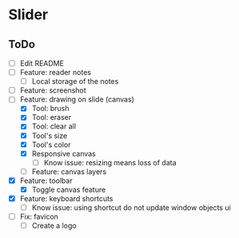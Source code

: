 # Slider

## ToDo
- [ ] Edit README
- [ ] Feature: reader notes
  - [ ] Local storage of the notes
- [ ] Feature: screenshot
- [ ] Feature: drawing on slide (canvas)
  - [x] Tool: brush
  - [x] Tool: eraser
  - [x] Tool: clear all
  - [x] Tool's size
  - [x] Tool's color
  - [x] Responsive canvas
    - [ ] Know issue: resizing means loss of data
  - [ ] Feature: canvas layers
- [x] Feature: toolbar
  - [x] Toggle canvas feature
- [x] Feature: keyboard shortcuts
  - [ ] Know issue: using shortcut do not update window objects ui
- [ ] Fix: favicon
  - [ ] Create a logo
